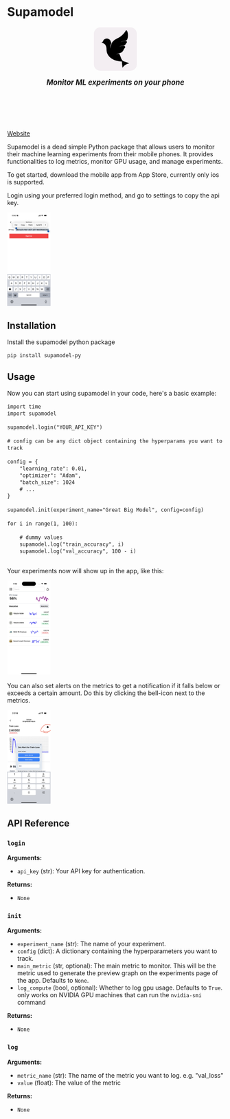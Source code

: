 # Supamodel

<div style="margin-bottom: 100px;">
<p align="center">
  <img src="./media/logo_1024_black.jpg" alt="Monitor ML Experiments" width="20%" style="border-radius: 15px;">
</p>
<p align="center"><strong style="font-size: larger;"><em>Monitor ML experiments on your phone</em></strong></p>
</div>


[Website](https://supamodel.ai)

Supamodel is a dead simple Python package that allows users to monitor their machine learning experiments from their mobile phones. It provides functionalities to log metrics, monitor GPU usage, and manage experiments.

To get started, download the mobile app from App Store, currently only ios is supported.

Login using your preferred login method, and go to settings to copy the api key.

<img src="./media/image1.jpeg" alt="Supamodel" width="20%">


## Installation

Install the supamodel python package

```
pip install supamodel-py
```

## Usage

Now you can start using supamodel in your code, here's a basic example:


```
import time
import supamodel

supamodel.login("YOUR_API_KEY")

# config can be any dict object containing the hyperparams you want to track

config = {
    "learning_rate": 0.01,
    "optimizer": "Adam",
    "batch_size": 1024
    # ...
}

supamodel.init(experiment_name="Great Big Model", config=config)

for i in range(1, 100):

    # dummy values
    supamodel.log("train_accuracy", i)
    supamodel.log("val_accuracy", 100 - i)


```

Your experiments now will show up in the app, like this:

<img src="./media/image4.jpg" alt="Supamodel" width="20%">


You can also set alerts on the metrics to get a notification if it falls below or exceeds a certain amount. Do this by clicking the bell-icon next to the metrics.

<img src="./media/image2.jpeg" alt="Supamodel" width="20%">


## API Reference

### `login`

**Arguments:**
- `api_key` (str): Your API key for authentication.

**Returns:**
- `None`

### `init`

**Arguments:**
- `experiment_name` (str): The name of your experiment.
- `config` (dict): A dictionary containing the hyperparameters you want to track.
- `main_metric` (str, optional): The main metric to monitor. This will be the metric used to generate the preview graph on the experiments page of the app. Defaults to `None`.
- `log_compute` (bool, optional): Whether to log gpu usage. Defaults to `True`. only works on NVIDIA GPU machines that can run the `nvidia-smi` command

**Returns:**
- `None`

### `log`

**Arguments:**
- `metric_name` (str): The name of the metric you want to log. e.g. "val_loss"
- `value` (float): The value of the metric


**Returns:**
- `None`


